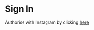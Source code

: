 # Sign In

Authorise with Instagram by clicking [here](https://api.instagram.com/oauth/authorize?client_id=229536098199419&redirect_uri=http://like-linker.mydev.co/auth&scope=user_profile,user_media&response_type=code)


